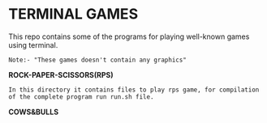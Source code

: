 # TERMINAL GAMES

This repo contains some of the programs for playing well-known games using terminal.

    Note:- "These games doesn't contain any graphics"

**ROCK-PAPER-SCISSORS(RPS)**

    In this directory it contains files to play rps game, for compilation of the complete program run run.sh file.

**COWS&BULLS**
